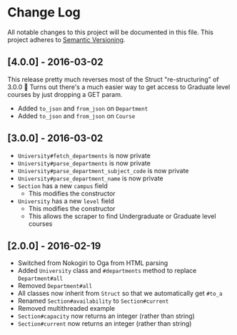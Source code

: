 # Change Log
All notable changes to this project will be documented in this file.
This project adheres to [Semantic Versioning](http://semver.org/).

## [4.0.0] - 2016-03-02
This release pretty much reverses most of the Struct "re-structuring" of 3.0.0 🙈
Turns out there's a much easier way to get access to Graduate level courses by just dropping a GET param.
- Added `to_json` and `from_json` on `Department`
- Added `to_json` and `from_json` on `Course`

## [3.0.0] - 2016-03-02
- `University#fetch_departments` is now private
- `University#parse_departments` is now private
- `University#parse_department_subject_code` is now private
- `University#parse_department_name` is now private
- `Section` has a new `campus` field
  - This modifies the constructor
- `University` has a new `level` field
  - This modifies the constructor
  - This allows the scraper to find Undergraduate or Graduate level courses

## [2.0.0] - 2016-02-19
- Switched from Nokogiri to Oga from HTML parsing
- Added `University` class and `#departments` method to replace `Department#all`
- Removed `Department#all`
- All classes now inherit from `Struct` so that we automatically get `#to_a`
- Renamed `Section#availability` to `Section#current`
- Removed multithreaded example
- `Section#capacity` now returns an integer (rather than string)
- `Section#current` now returns an integer (rather than string)
